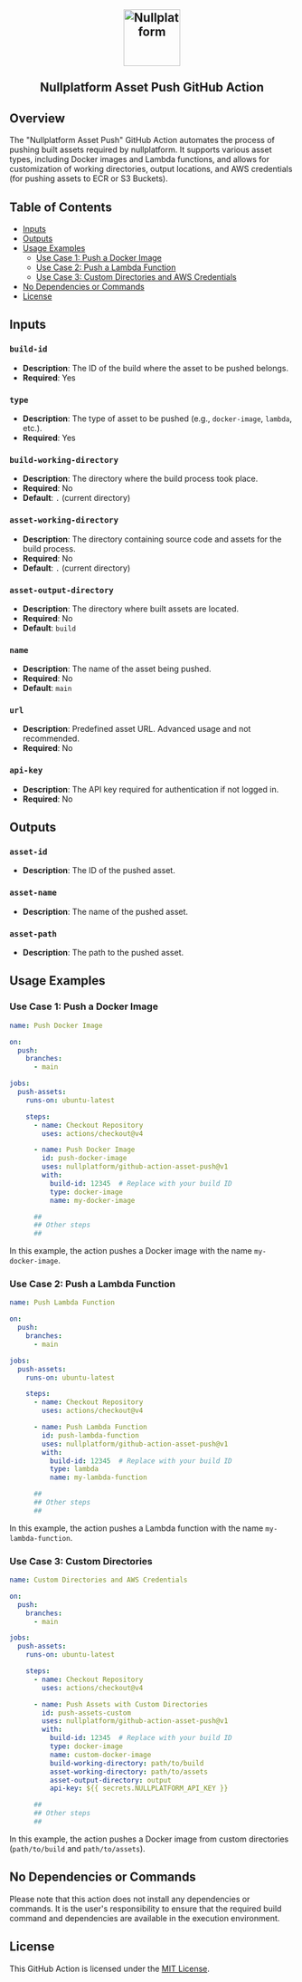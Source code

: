 <h2 align="center">
    <a href="https://nullplatform.com" target="blank_">
        <img height="100" alt="Nullplatform" src="https://nullplatform.com/favicon/android-chrome-192x192.png" />
    </a>
    <br>
    <br>
    Nullplatform Asset Push GitHub Action
    <br>
</h2>

## Overview

The "Nullplatform Asset Push" GitHub Action automates the process of pushing built assets required by nullplatform. It supports various asset types, including Docker images and Lambda functions, and allows for customization of working directories, output locations, and AWS credentials (for pushing assets to ECR or S3 Buckets).

## Table of Contents

- [Inputs](#inputs)
- [Outputs](#outputs)
- [Usage Examples](#usage-examples)
  - [Use Case 1: Push a Docker Image](#use-case-1-push-a-docker-image)
  - [Use Case 2: Push a Lambda Function](#use-case-2-push-a-lambda-function)
  - [Use Case 3: Custom Directories and AWS Credentials](#use-case-3-custom-directories)
- [No Dependencies or Commands](#no-dependencies-or-commands)
- [License](#license)

## Inputs

### `build-id`

- **Description**: The ID of the build where the asset to be pushed belongs.
- **Required**: Yes

### `type`

- **Description**: The type of asset to be pushed (e.g., `docker-image`, `lambda`, etc.).
- **Required**: Yes

### `build-working-directory`

- **Description**: The directory where the build process took place.
- **Required**: No
- **Default**: `.` (current directory)

### `asset-working-directory`

- **Description**: The directory containing source code and assets for the build process.
- **Required**: No
- **Default**: `.` (current directory)

### `asset-output-directory`

- **Description**: The directory where built assets are located.
- **Required**: No
- **Default**: `build`

### `name`

- **Description**: The name of the asset being pushed.
- **Required**: No
- **Default**: `main`

### `url`

- **Description**: Predefined asset URL. Advanced usage and not recommended.
- **Required**: No

### `api-key`

- **Description**: The API key required for authentication if not logged in.
- **Required**: No

## Outputs

### `asset-id`

- **Description**: The ID of the pushed asset.

### `asset-name`

- **Description**: The name of the pushed asset.

### `asset-path`

- **Description**: The path to the pushed asset.

## Usage Examples

### Use Case 1: Push a Docker Image

```yaml
name: Push Docker Image

on:
  push:
    branches:
      - main

jobs:
  push-assets:
    runs-on: ubuntu-latest

    steps:
      - name: Checkout Repository
        uses: actions/checkout@v4

      - name: Push Docker Image
        id: push-docker-image
        uses: nullplatform/github-action-asset-push@v1
        with:
          build-id: 12345  # Replace with your build ID
          type: docker-image
          name: my-docker-image

      ##
      ## Other steps
      ##
```

In this example, the action pushes a Docker image with the name `my-docker-image`.

### Use Case 2: Push a Lambda Function

```yaml
name: Push Lambda Function

on:
  push:
    branches:
      - main

jobs:
  push-assets:
    runs-on: ubuntu-latest

    steps:
      - name: Checkout Repository
        uses: actions/checkout@v4

      - name: Push Lambda Function
        id: push-lambda-function
        uses: nullplatform/github-action-asset-push@v1
        with:
          build-id: 12345  # Replace with your build ID
          type: lambda
          name: my-lambda-function

      ##
      ## Other steps
      ##

```

In this example, the action pushes a Lambda function with the name `my-lambda-function`.

### Use Case 3: Custom Directories

```yaml
name: Custom Directories and AWS Credentials

on:
  push:
    branches:
      - main

jobs:
  push-assets:
    runs-on: ubuntu-latest

    steps:
      - name: Checkout Repository
        uses: actions/checkout@v4

      - name: Push Assets with Custom Directories
        id: push-assets-custom
        uses: nullplatform/github-action-asset-push@v1
        with:
          build-id: 12345  # Replace with your build ID
          type: docker-image
          name: custom-docker-image
          build-working-directory: path/to/build
          asset-working-directory: path/to/assets
          asset-output-directory: output
          api-key: ${{ secrets.NULLPLATFORM_API_KEY }}

      ##
      ## Other steps
      ##

```

In this example, the action pushes a Docker image from custom directories (`path/to/build` and `path/to/assets`).

## No Dependencies or Commands

Please note that this action does not install any dependencies or commands. It is the user's responsibility to ensure that the required build command and dependencies are available in the execution environment.

## License

This GitHub Action is licensed under the [MIT License](LICENSE).
